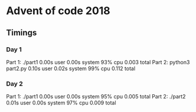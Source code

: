 # Advent of code 2018

## Timings

### Day 1

Part 1: ./part1  0.00s user 0.00s system 93% cpu 0.003 total
Part 2: python3 part2.py  0.10s user 0.02s system 99% cpu 0.112 total

### Day 2

Part 1: ./part1  0.00s user 0.00s system 95% cpu 0.005 total
Part 2: ./part2  0.01s user 0.00s system 97% cpu 0.009 total
